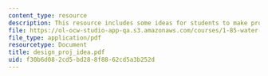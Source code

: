 ```yaml
---
content_type: resource
description: This resource includes some ideas for students to make projets.
file: https://ol-ocw-studio-app-qa.s3.amazonaws.com/courses/1-85-water-and-wastewater-treatment-engineering-spring-2006/f30b6d082cd5bd288f8862cd5a3b252d_design_proj_idea.pdf
file_type: application/pdf
resourcetype: Document
title: design_proj_idea.pdf
uid: f30b6d08-2cd5-bd28-8f88-62cd5a3b252d
---
```

